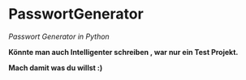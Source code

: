 # PasswortGenerator
*Passwort Generator in Python*


**Könnte man auch Intelligenter schreiben , war nur ein Test Projekt.**

**Mach damit was du willst :)**
